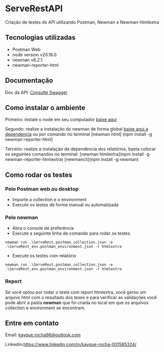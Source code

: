 # ServeRestAPI
Criação de testes de API utilizando Postman, Newman e Newman-htmlextra

## Tecnologias utilizadas
- Postman Web
- node version v20.16.0
- newman v6.2.1
- newman-reporter-html

## Documentação
Doc da API: [Consulte Swagger]([https://serverest.dev/)

## Como instalar o ambiente
Primeiro: instale o node em seu computador [baixe aqui](https://nodejs.org/en/download)

Segundo: realize a instalação do newman de forma global [baixe aqui a dependencia](https://www.npmjs.com/package/newman)
ou por comando no terminal [newman html] (npm install -g newman-reporter-html)

Terceiro: realize a instalação da dependencia dos relatórios, basta colocar os seguintes comandos no terminal:
[newman htmlextra](npm install -g newman-reporter-htmlextra)
[newmancli](npm install -g newman)

## Como rodar os testes

### Pelo Postman web ou desktop
- Importe a collection e o environment
- Execute os testes de forma manual ou automatizada

### Pelo newman 
- Abra o console de preferência
- Execute a seguinte linha de comando para rodar os testes
```
newman run .\ServeRest.postman_collection.json -e .\ServeRest_env.postman_environment.json -r htmlextra
```
- Execute os testes com relatório
```
newman run .\ServeRest.postman_collection.json -e .\ServeRest_env.postman_environment.json -r htmlextra
```

### Report
Se você optou por rodar o teste com report htmlextra, você gerou um arquivo html com o resultado dos teses e para verificar as validações você pode abrir a pasta **newman** que foi criada no local em que os arquivos collection e environment se encontram.

## Entre em contato
Email: kayque.rocha96@outlook.com

Linkedin:https://www.linkedin.com/in/kayque-rocha-001585324/
